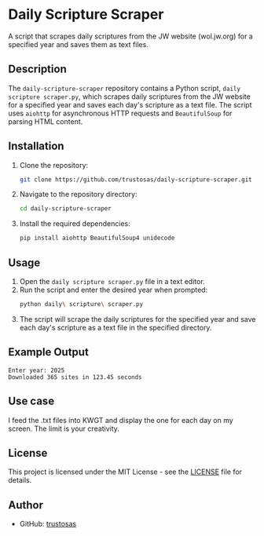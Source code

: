# Daily Scripture Scraper

A script that scrapes daily scriptures from the JW website (wol.jw.org) for a specified year and saves them as text files.

## Description

The `daily-scripture-scraper` repository contains a Python script, `daily scripture scraper.py`, which scrapes daily scriptures from the JW website for a specified year and saves each day's scripture as a text file. The script uses `aiohttp` for asynchronous HTTP requests and `BeautifulSoup` for parsing HTML content.

## Installation

1. Clone the repository:
    ```sh
    git clone https://github.com/trustosas/daily-scripture-scraper.git
    ```
2. Navigate to the repository directory:
    ```sh
    cd daily-scripture-scraper
    ```
3. Install the required dependencies:
    ```sh
    pip install aiohttp BeautifulSoup4 unidecode
    ```

## Usage

1. Open the `daily scripture scraper.py` file in a text editor.
2. Run the script and enter the desired year when prompted:
    ```sh
    python daily\ scripture\ scraper.py
    ```
3. The script will scrape the daily scriptures for the specified year and save each day's scripture as a text file in the specified directory.

## Example Output
```
Enter year: 2025
Downloaded 365 sites in 123.45 seconds
```
## Use case
I feed the .txt files into KWGT and display the one for each day on my screen. The limit is your creativity.

## License

This project is licensed under the MIT License - see the [LICENSE](LICENSE) file for details.

## Author

- GitHub: [trustosas](https://github.com/trustosas)
